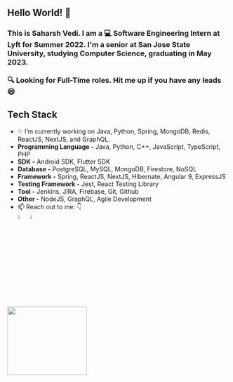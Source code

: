 ## Hello World! 👋
### This is Saharsh Vedi. I am a 💻 Software Engineering Intern at Lyft for Summer 2022. I'm a senior at San Jose State University, studying Computer Science, graduating in May 2023. <br><br> 🔍 Looking for Full-Time roles. Hit me up if you have any leads 😄

## Tech Stack
- ✨ I’m currently working on Java, Python, Spring, MongoDB, Redis, ReactJS, NextJS, and GraphQL.
- **Programming Language -** Java, Python, C++, JavaScript, TypeScript, PHP
- **SDK -** Android SDK, Flutter SDK
- **Database -** PostgreSQL, MySQL, MongoDB, Firestore, NoSQL
- **Framework -** Spring, ReactJS, NextJS, Hibernate, Angular 9, ExpressJS 
- **Testing Framework -** Jest, React Testing Library
- **Tool -** Jenkins, JIRA, Firebase, Git, Github
- **Other -** NodeJS, GraphQL, Agile Development
- 📫 Reach out to me: 👇 <br>
[<img src="https://img.icons8.com/color/48/000000/linkedin.png" width="5%"/>](https://www.linkedin.com/in/saharshv/)
[<img src="https://img.icons8.com/color/48/000000/github.png" width="5%"/>](https://github.com/saharshv)

<img src="https://github-readme-stats.vercel.app/api?hide=prs,contribs,stars,issues&username=Saharshv&count_private=true&show_icons=true&title_color=FF5733&icon_color=FFBB33&text_color=C0C0C0&bg_color=26466D&include_all_commits=true" width="60%" height="20%"/>
